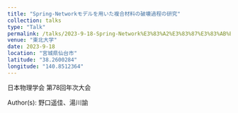 ```yaml
---
title: "Spring-Networkモデルを用いた複合材料の破壊過程の研究"
collection: talks
type: "Talk"
permalink: /talks/2023-9-18-Spring-Network%E3%83%A2%E3%83%87%E3%83%AB%E3%82%92%E7%94%A8%E3%81%84
venue: "東北大学"
date: 2023-9-18
location: "宮城県仙台市"
latitude: "38.2600284"
longitude: "140.8512364"
---
```


日本物理学会 第78回年次大会

Author(s): 野口遥佳、湯川諭
